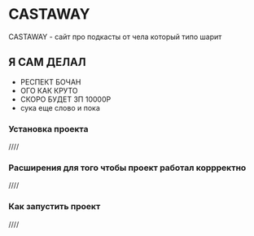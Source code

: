 # CASTAWAY

CASTAWAY - сайт про подкасты от чела который типо шарит

## Я САМ ДЕЛАЛ
- РЕСПЕКТ БОЧАН
- ОГО КАК КРУТО
- СКОРО БУДЕТ ЗП 10000Р
- сука еще слово и пока

### Установка проекта
////
### Расширения для того чтобы проект работал коррректно
////
### Как запустить проект
////
